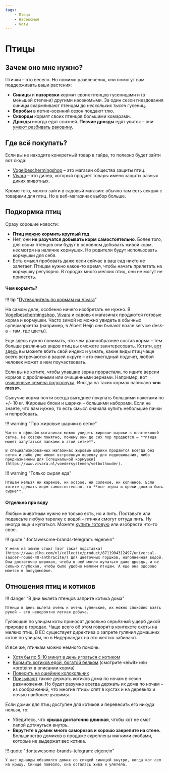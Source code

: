 ```yaml
---
tags:
    - Птицы
    - Насекомые
    - Коты
---
```


# Птицы

## Зачем оно мне нужно?

Птички – это весело. Но помимо развлечения, они помогут вам поддерживать ваши растения:

- **Синицы** и **лазоревки** кормят своих птенцов гусеницами и (в меньшей степени) другими насекомыми. За один сезон гнездования синицы скармливают птенцам до _нескольких тысяч_ гусениц.
- **Воробьи** в летне-осенний сезон поедают тлю.
- **Скворцы** кормят своих птенцов большими комарами.
- **Дрозды** иногда едят слизней. **Певчие дрозды** едят улиток – они [умеют разбивать раковину](https://www.youtube.com/watch?v=jyzGgaZuhB8).

## Где всё покупать?

Если вы не находите конкретный товар в гайде, то полезно будет зайти вот сюда:

- [Vogelbeschermingshop](https://www.vogelbeschermingshop.nl/) – это магазин общества защиты птиц.
- [Vivara](https://www.vivara.nl/) – это дилер, который продает товары имени защиты разных диких животных.

Кроме того, можно зайти в садовый магазин: обычно там есть секция с товарами для птиц. Но в веб-магазинах выбор больше.

## Подкормка птиц

Сразу хорошие новости:

- **Птиц [можно](https://www.vogelbescherming.nl/in-mijn-tuin/vogels-voeren/wanneer-voer-je-wat-) кормить круглый год.**
- Нет, они **не разучатся добывать корм самостоятельно**. Более того, для своих птенцов они будут в основном добывать живой корм, несмотря на наличие кормушек. Но родители будут использовать кормушки для себя.
- Есть смысл пробовать даже если сейчас в ваш сад никто не залетает. Птицам нужно какое-то время, чтобы начать прилетать на кормушку регулярно. В городах много мелких птиц, они не могут не прилететь.

#### Чем кормить?

!!! tip "[Путеводитель по кормам на Vivara](https://www.vivara.nl/vogelvoerwijzer)"

На самом деле, особенно ничего изобретать не нужно. В [Vogelbeschermingshop](https://www.vogelbeschermingshop.nl/vogels-in-de-tuin/vogelvoer), [Vivara](https://www.vivara.nl/vogelvoer) и садовых магазинах продаются готовые корма и кормушки. Часто зимой их можно увидеть в обычных супермаркетах (например, в Albert Heijn они бывают возле service desk-а – там, где цветы).

Еще здесь нужно понимать, что чем разнообразнее состав корма – тем больше различных видов птиц вы сможете заинтересовать. Кстати, [вот здесь](https://www.vogelbescherming.nl/tuinvogeltelling/resultaten) вы можете вбить свой индекс и узнать, какие виды птиц чаще всего встречаются в вашей округе – это ежегодный подсчет, любой человек может в нем поучаствовать.

Если вы не хотите, чтобы упавшие зерна прорастали, то ищите версии кормов с дроблеными или очищенными зернами. Например, вот [очищенные семена подсолнуха](https://www.vivara.nl/gehakte-zonnebloemkernen). Иногда на таких кормах написано **«no mess»**.

Сыпучие корма почти всегда выгоднее покупать большими пакетами по +/- 10 кг. Жировые блоки и шарики – большими наборами. Если не знаете, что вам нужно, то есть смысл сначала купить небольшие пачки и попробовать.

!!! warning "Про жировые шарики в сетке"

    Часто в оффлайн-магазинах можно увидеть жировые шарики в пластиковой сетке. Не совсем понятно, почему они до сих пор продаются – **птица может запутаться лапками в этой сетке**.
    
    В специализированных магазинах жировые шарики продаются всегда без сетки и либо уже имеют встроенную веревку для подвешивания, либо предназначены для [специальной кормушки](https://www.vivara.nl/voedersystemen/vetbolhouder).

!!! warning "Только сырая еда"

    Птицам нельзя ни жареное, ни острое, ни соленое, ни копченое. Если хотите сделать корм самостоятельно, то **все зерна и орехи должны быть сырые**.

#### Отдельно про воду

Любым животным нужно не только есть, но и пить. Поставьте или подвесьте любую тарелку с водой – птички смогут оттуда пить. Ну иногда еще и купаться. Можете [купить готовую](https://www.vivara.nl/catalogsearch/result/?q=Waterschaal) или изобрести что-то свое.

!!! quote ":fontawesome-brands-telegram: eigenein"

    У меня на земле стоит [вот такая подставка](https://www.elho.com/nl/collectie/product/8711904312497/universal-saucer-round-40-anthracite/) для цветочных горшков, наполненная водой. Она достаточно широкая, чтобы в ней могли купаться даже дрозды, и не сильно глубокая, чтобы было удобно мелким птицам. А еще она здорово моется в посудомойке.

## Отношения птиц и котиков

!!! danger "В дни вылета птенцов заприте котика дома"

    Птенцы в день вылета очень и очень тупенькие, их можно спокойно взять рукой – это невероятно легкая добыча.

Гуляющие по улицам коты приносят довольно серьёзный ущерб дикой природе в городах. Чаще всего об этом говорят в контексте охоты на мелких птиц. В ЕС существует директива о запрете гуляния домашних котов по улицам, но в Нидерландах на это жестко забивают.

И все же, птичкам можно немного помочь:

- [Хотя бы по 5-10 минут в день играться с котиком](https://www.cell.com/current-biology/fulltext/S0960-9822(20)31896-0)
- [Кормить котиков едой, богатой белком](https://www.cell.com/current-biology/fulltext/S0960-9822(20)31896-0) (смотрите «eiwit» или «protein» в описании корма)
- [Повесить на ошейник колокольчик](https://www.sciencedirect.com/science/article/abs/pii/S0168159105000742)
- [Призывают](https://www.rtvnoord.nl/nieuws/810005/Lopend-Vuur-In-het-broedseizoen-moeten-katten-s-nachts-binnen-gehouden-worden) также держать котиков дома по ночам в сезон размножения. Но будет разумно всегда держать их дома по ночам – из соображений, что многие птицы спят в кустах и на деревьях и ночью наиболее уязвимы.

Если домик для птиц доступен для котиков и перевесить его никуда нельзя, то:

- Убедитесь, что **крыша достаточно длинная**, чтобы кот не смог лапой дотянуться внутрь.
- **Вкрутите в домик много саморезов и хорошо закрепите на стене.** Большинство домиков в продаже скреплены мягкими скобами, которые не выдержат вес котика. 

!!! quote ":fontawesome-brands-telegram: eigenein"

    У нас однажды обвалился домик со спящей синицей внутри, когда кот сел на крышу. Синице повезло, она осталась жива и улетела.
